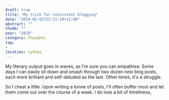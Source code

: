```yaml
---
draft: true
title: "My trick for consistent blogging"
date: "2019-02-02T22:31:19+11:00"
abstract: ""
thumb: ""
year: "2019"
category: Thoughts
tag:
- 
location: sydney
---
```

My literary output goes in waves, as I'm sure you can empathise. Some days I can easily sit down and smash through two dozen new blog posts, each more brilliant and self-deluded as the last. Other times, it's a struggle.

So I cheat a little. Upon writing a tonne of posts, I'll often buffer most and let them come out over the course of a week. I do lose a bit of timeliness, 
